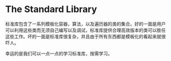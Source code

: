 # The Standard Library

标准库包含了一系列模板化容器，算法，以及遍历器的类的集合。好的一面是用户可以利用这些类而无须自己编写以及调试，标准库提供合理高效版本的类可以胜任这些工作。坏的一面是标准库很复杂，并且由于所有东西都是模板化的看起来就很吓人。

幸运的是我们可以一点一点的学习标准库，按需学习。
